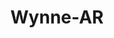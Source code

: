 ---
title: Wynne-AR
slug: wynne-ar
f_state:
- cms/state/arkansas.md
f_locations:
- cms/payday-loan/all-american-cash-advance-3687.md
- cms/payday-loan/all-american-cash-advance-3688.md
- cms/payday-loan/arkansas-check-express-4804.md
- cms/payday-loan/arkansas-check-express-4805.md
- cms/payday-loan/arkansas-check-express-4806.md
- cms/payday-loan/cash-2-u-6299.md
- cms/payday-loan/cash-2-u-6300.md
- cms/payday-loan/cash-place-8194.md
- cms/payday-loan/first-america-cash-advance-18115.md
- cms/payday-loan/redi-cash-25819.md
- cms/payday-loan/redi-cash-25820.md
updated-on: '2024-05-30T13:41:28.615Z'
created-on: '2024-05-30T13:41:28.615Z'
published-on: '2024-05-30T13:54:32.469Z'
f_city: Wynne
layout: '[city].html'
tags: city
---